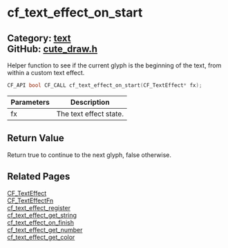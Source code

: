 [](../header.md ':include')

# cf_text_effect_on_start

Category: [text](/api_reference?id=text)  
GitHub: [cute_draw.h](https://github.com/RandyGaul/cute_framework/blob/master/include/cute_draw.h)  
---

Helper function to see if the current glyph is the beginning of the text, from within a custom text effect.

```cpp
CF_API bool CF_CALL cf_text_effect_on_start(CF_TextEffect* fx);
```

Parameters | Description
--- | ---
fx | The text effect state.

## Return Value

Return true to continue to the next glyph, false otherwise.

## Related Pages

[CF_TextEffect](/text/cf_texteffect.md)  
[CF_TextEffectFn](/text/cf_texteffectfn.md)  
[cf_text_effect_register](/text/cf_text_effect_register.md)  
[cf_text_effect_get_string](/text/cf_text_effect_get_string.md)  
[cf_text_effect_on_finish](/text/cf_text_effect_on_finish.md)  
[cf_text_effect_get_number](/text/cf_text_effect_get_number.md)  
[cf_text_effect_get_color](/text/cf_text_effect_get_color.md)  
